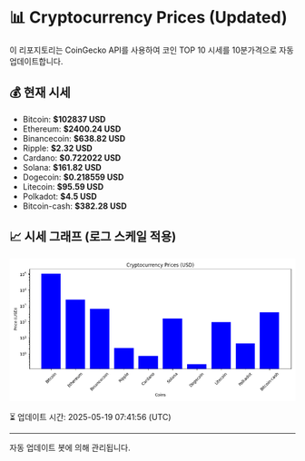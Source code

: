 
# 📊 Cryptocurrency Prices (Updated)

이 리포지토리는 CoinGecko API를 사용하여 코인 TOP 10 시세를 10분가격으로 자동 업데이트합니다.

## 💰 현재 시세
- Bitcoin: **$102837 USD**
- Ethereum: **$2400.24 USD**
- Binancecoin: **$638.82 USD**
- Ripple: **$2.32 USD**
- Cardano: **$0.722022 USD**
- Solana: **$161.82 USD**
- Dogecoin: **$0.218559 USD**
- Litecoin: **$95.59 USD**
- Polkadot: **$4.5 USD**
- Bitcoin-cash: **$382.28 USD**

## 📈 시세 그래프 (로그 스케일 적용)
![Crypto Prices](crypto_prices.png)

⏳ 업데이트 시간: 2025-05-19 07:41:56 (UTC)

---
자동 업데이트 봇에 의해 관리됩니다.
